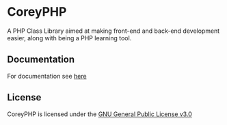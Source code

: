 
# CoreyPHP

A PHP Class Library aimed at making front-end and back-end development easier, along with being a PHP learning tool.

## Documentation

For documentation see [here](https://github.com/coreyavis/CoreyPHP/wiki)

## License

CoreyPHP is licensed under the [GNU General Public License v3.0](LICENSE)
